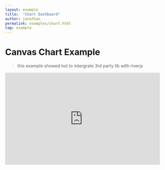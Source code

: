 ```yaml
---
layout: example
title:  "Chart Dashboard"
author: jonathan
permalink: examples/chart.html
tag: example
---
```


# Canvas Chart Example

>this example showed hot to intergrate 3rd party lib with riverjs

<iframe width="100%" height="300" src="http://jsfiddle.net/zhning/4RaDT/3/embedded/result,html,js,css" allowfullscreen="allowfullscreen" frameborder="0"></iframe>
